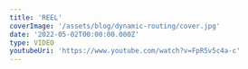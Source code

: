```yaml
---
title: 'REEL'
coverImage: '/assets/blog/dynamic-routing/cover.jpg'
date: '2022-05-02T00:00:00.000Z'
type: VIDEO
youtubeUri: 'https://www.youtube.com/watch?v=FpR5v5c4a-c' 
---
```

